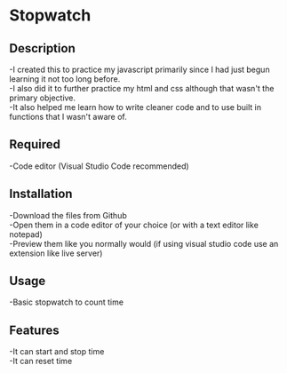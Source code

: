 # Stopwatch

## Description
-I created this to practice my javascript primarily since I had just begun learning it not too long before.  
-I also did it to further practice my html and css although that wasn't the primary objective.  
-It also helped me learn how to write cleaner code and to use built in functions that I wasn't aware of.  

## Required
-Code editor (Visual Studio Code recommended)  

## Installation
-Download the files from Github  
-Open them in a code editor of your choice (or with a text editor like notepad)    
-Preview them like you normally would (if using visual studio code use an extension like live server)    

## Usage
-Basic stopwatch to count time  

## Features
-It can start and stop time  
-It can reset time  
